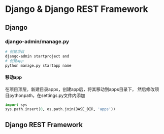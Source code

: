 # Django & Django REST Framework

## Django

### django-admin/manage.py

```bash
# 创建项目
django-admin startproject and
# 创建app
python manage.py startapp name
```

#### 移动app

在项目顶层，新建目录apps，创建app后，将其移动到apps目录下，
然后修改项目pythonpath，在settings.py文件内添加

```python
import sys
sys.path.insert(0, os.path.join(BASE_DIR, 'apps'))
```

## Django REST Framework
